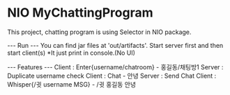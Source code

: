 # NIO MyChattingProgram

This project, chatting program is using Selector in NIO package.

--- Run ---
You can find jar files at 'out/artifacts'.
Start server first and then start client(s)
*It just print in console.(No UI)

--- Features ---
Client : Enter{username/chatroom} - 홍길동/채팅방1
Server : Duplicate username check
Client : Chat - 안녕
Server : Send Chat
Client : Whisper{/귓 username MSG} - /귓 홍길동 안녕
